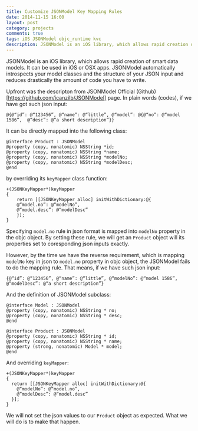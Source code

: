 ```yaml
---
title: Customize JSONModel Key Mapping Rules
date: 2014-11-15 16:00
layout: post
category: projects
comments: true
tags: iOS JSONModel objc_runtime kvc
description: JSONModel is an iOS library, which allows rapid creation of smart data models. It can be used in iOS or OSX apps. JSONModel automatically introspects your model classes and the structure of your JSON input and reduces drastically the amount of code you have to write.
---
```


JSONModel is an iOS library, which allows rapid creation of smart data models. It can be used in iOS or OSX apps. JSONModel automatically introspects your model classes and the structure of your JSON input and reduces drastically the amount of code you have to write.

Upfront was the descripton from JSONModel Official (Github)[https://github.com/icanzilb/JSONModel] page. In plain words (codes), if we have got such json input:

    @{@“id”: @“123456”, @“name”: @“little”, @“model”: @{@“no”: @“model 1586”,  @“desc”: @“a short description”}}

It can be directly mapped into the following class:

    @interface Product : JSONModel
    @property (copy, nonatomic) NSString *id;
    @property (copy, nonatomic) NSString *name;
    @property (copy, nonatomic) NSString *modelNo;
    @property (copy, nonatomic) NSString *modelDesc;
    @end

by overriding its `keyMapper` class function:
    
    +(JSONKeyMapper*)keyMapper
    {
        return [[JSONKeyMapper alloc] initWithDictionary:@{
        @“model.no”: @“modelNo”,
        @“model.desc”: @“modelDesc”
        }];
    }

Specifying `model.no` rule in json format is mapped into `modelNo` property in the objc object. By setting these rule, we will get an `Product` object will its properties set to coresponding json inputs exactly.

However, by the time we have the reverse requirement, which is mapping `modelNo` key in json to `model.no` property in objc object, the JSONModel fails to do the mapping rule. That means, if we have such json input:

    {@“id”: @“123456”, @“name”: @“little”, @“modelNo”: @“model 1586”,  @“modelDesc”: @“a short description”}

And the definition of JSONModel subclass:

    @interface Model : JSONModel
    @property (copy, nonatomic) NSString * no;
    @property (copy, nonatomic) NSString * desc;
    @end

    @interface Product : JSONModel
    @property (copy, nonatomic) NSString * id;
    @property (copy, nonatomic) NSString * name;
    @property (strong, nonatomic) Model * model;
    @end

And overriding `keyMapper`:

    +(JSONKeyMapper*)keyMapper
    {
      return [[JSONKeyMapper alloc] initWithDictionary:@{
        @“modelNo”: @“model.no”,
        @“modelDesc”: @“model.desc”
      }];
    }

We will not set the json values to our `Product` object as expected. What we will do is to make that happen.

<br />

